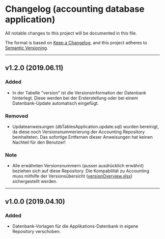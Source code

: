 # Changelog (accounting database application)
All notable changes to this project will be documented in this file.

The format is based on [Keep a Changelog](https://keepachangelog.com/en/1.0.0/),
and this project adheres to [Semantic Versioning](https://semver.org/spec/v2.0.0.html).

---

## v1.2.0 (2019.06.11)
### Added
- In der Tabelle "version" ist die Versionsinformation der Datenbank hinterlegt. Diese werden bei der Ersterstellung oder bei einem Datenbank-Update automatisch eingefügt.
### Removed
- Updateanweisungen (dbTablesApplication.update.sql) wurden bereinigt, da diese noch Versionsnummerierung der Accounting Repository beinhalteten. Das sofortige Entfernen dieser Anweisungen hat keinen Nachteil für den Benutzer!
### Note
- Alle erwähnten Versionsnummern (ausser ausdrücklich erwähnt) beziehen sich auf diese Repository. Die Kompabilität zu Accounting muss mithilfe der Versionsübersicht ([versionOverview.xlsx](https://github.com/albrecht-net/accounting/blob/master/versionOverview.xlsx)) sichergestellt werden.

---

## v1.0.0 (2019.04.10)
### Added
- Datenbank-Vorlagen für die Applikations-Datenbank in eigene Repository verschoben.